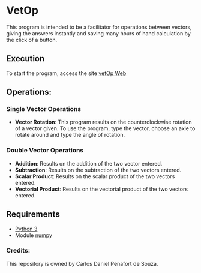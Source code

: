 # VetOp

This program is intended to be a facilitator for operations between vectors, giving the answers instantly and saving many hours of hand calculation by the click of a button.

## Execution
To start the program, access the site [vetOp Web](https://carlospenaforte.github.io/vetOp)

## Operations:
### Single Vector Operations
 - **Vector Rotation**: This program results on the counterclockwise rotation of a vector given. To use the program, type the vector, choose an axle to rotate around and type the angle of rotation.

### Double Vector Operations
 - **Addition**: Results on the addition of the two vector entered.
 - **Subtraction**: Results on the subtraction of the two vectors entered.
 - **Scalar Product**: Results on the scalar product of the two vectors entered.
 - **Vectorial Product**: Results on the vectorial product of the two vectors entered.

## Requirements
 - [Python 3](https://www.python.org/downloads)  
 - Module [numpy](https://data-flair.training/blogs/install-numpy/)  

### Credits:

This repository is owned by Carlos Daniel Penafort de Souza.

   

   